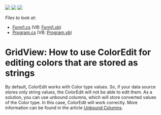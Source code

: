 <!-- default badges list -->
![](https://img.shields.io/endpoint?url=https://codecentral.devexpress.com/api/v1/VersionRange/128624894/10.2.3%2B)
[![](https://img.shields.io/badge/Open_in_DevExpress_Support_Center-FF7200?style=flat-square&logo=DevExpress&logoColor=white)](https://supportcenter.devexpress.com/ticket/details/E3080)
[![](https://img.shields.io/badge/📖_How_to_use_DevExpress_Examples-e9f6fc?style=flat-square)](https://docs.devexpress.com/GeneralInformation/403183)
<!-- default badges end -->
<!-- default file list -->
*Files to look at*:

* [Form1.cs](./CS/ColorEditExample/Form1.cs) (VB: [Form1.vb](./VB/ColorEditExample/Form1.vb))
* [Program.cs](./CS/ColorEditExample/Program.cs) (VB: [Program.vb](./VB/ColorEditExample/Program.vb))
<!-- default file list end -->
# GridView: How to use ColorEdit for editing colors that are stored as strings


<p>By default, ColorEdit works with Color type values. So, if your data source stores only string values, the ColorEdit will not be able to edit them. As a solution, you can use unbound columns, which will store converted values of the Color type. In this case, ColorEdit will work correctly. More information can be  found in the article <a href="http://documentation.devexpress.com/#WindowsForms/CustomDocument1477"><u>Unbound Columns</u></a>.</p>

<br/>


